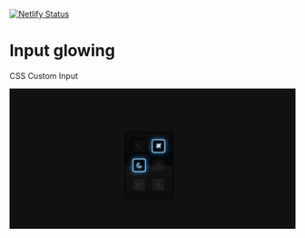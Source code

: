 
[![Netlify Status](https://api.netlify.com/api/v1/badges/13122799-b8be-44db-b2b2-a6c651473d7e/deploy-status)](https://app.netlify.com/sites/glowing-input/deploys)

# Input glowing
CSS Custom Input 

<a href="https://glowing-input.netlify.app" target="_blank">
    <img src="./img/screen.jpg" alt="Project preview">
</a>